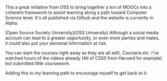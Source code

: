 This a great initiative from OSS to bring together a ton of MOOCs into a coherent framework
to assist learning along a path toward Computer Science level. It's all published via Github
and the website is currently in Alpha.

[Open Source Society University](OSS University)
Although a social media account can lead to a greater opportunity, or even more parties and mates, it could also put your personal information at risk.

You can start the courses right away as they are all edX, Coursera etc. I've watched hours of
the videos already (All of CS50 from Harvard for example) but submitted little coursework.

Adding this to my learning path to encourage myself to get back to it.
